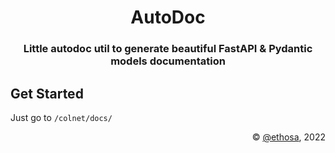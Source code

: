 <div align="center">

# AutoDoc
### Little autodoc util to generate beautiful FastAPI & Pydantic models documentation

</div>


## Get Started
Just go to `/colnet/docs/`


<div align="right">

© [@ethosa][], 2022

</div>


[@ethosa]:https://github.com/ethosa
